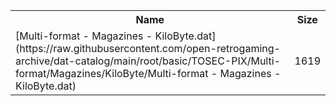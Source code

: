 <table>
<tr><th>Name</th><th>Size</th></tr>
<tr><td>
[Multi-format - Magazines - KiloByte.dat](https://raw.githubusercontent.com/open-retrogaming-archive/dat-catalog/main/root/basic/TOSEC-PIX/Multi-format/Magazines/KiloByte/Multi-format - Magazines - KiloByte.dat)
</td><td>1619</td></tr>
</table>

